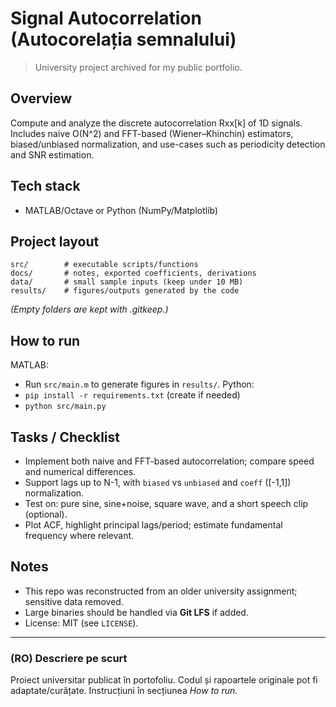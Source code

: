 # Signal Autocorrelation (Autocorelația semnalului)

> University project archived for my public portfolio.

## Overview
Compute and analyze the discrete autocorrelation Rxx[k] of 1D signals.
Includes naive O(N^2) and FFT-based (Wiener–Khinchin) estimators, biased/unbiased normalization, and use-cases such as periodicity detection and SNR estimation.

## Tech stack
- MATLAB/Octave or Python (NumPy/Matplotlib)

## Project layout
```
src/        # executable scripts/functions
docs/       # notes, exported coefficients, derivations
data/       # small sample inputs (keep under 10 MB)
results/    # figures/outputs generated by the code
```
*(Empty folders are kept with .gitkeep.)*

## How to run
MATLAB:
  - Run `src/main.m` to generate figures in `results/`.
Python:
  - `pip install -r requirements.txt` (create if needed)
  - `python src/main.py`

## Tasks / Checklist
- Implement both naive and FFT-based autocorrelation; compare speed and numerical differences.
- Support lags up to N-1, with `biased` vs `unbiased` and `coeff` ([-1,1]) normalization.
- Test on: pure sine, sine+noise, square wave, and a short speech clip (optional).
- Plot ACF, highlight principal lags/period; estimate fundamental frequency where relevant.

## Notes
- This repo was reconstructed from an older university assignment; sensitive data removed.
- Large binaries should be handled via **Git LFS** if added.
- License: MIT (see `LICENSE`).

---

### (RO) Descriere pe scurt
Proiect universitar publicat în portofoliu. Codul și rapoartele originale pot fi adaptate/curățate. Instrucțiuni în secțiunea *How to run*.
